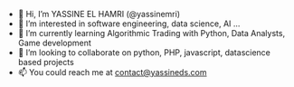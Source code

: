 - 👋 Hi, I’m YASSINE EL HAMRI (@yassinemri)
- 👀 I’m interested in software engineering, data science, AI ... 
- 🌱 I’m currently learning Algorithmic Trading with Python, Data Analysts, Game development
- 💞️ I’m looking to collaborate on python, PHP, javascript, datascience based projects
- 📫  You could reach me at contact@yassineds.com

<!---
yassinemri/yassinemri is a ✨ special ✨ repository because its `README.md` (this file) appears on your GitHub profile.
You can click the Preview link to take a look at your changes.
--->
